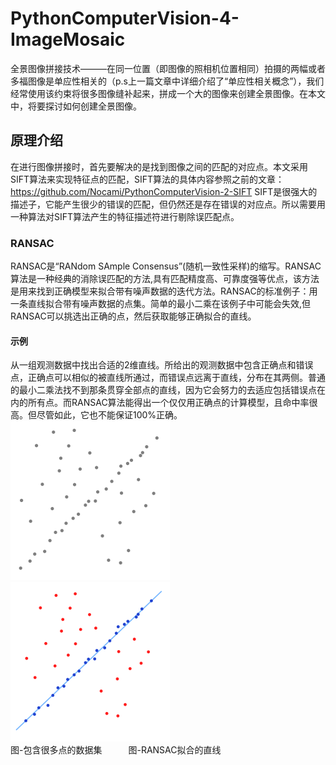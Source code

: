 # PythonComputerVision-4-ImageMosaic
全景图像拼接技术———在同一位置（即图像的照相机位置相同）拍摄的两幅或者多福图像是单应性相关的（p.s上一篇文章中详细介绍了“单应性相关概念”），我们经常使用该约束将很多图像缝补起来，拼成一个大的图像来创建全景图像。在本文中，将要探讨如何创建全景图像。  
## 原理介绍 
在进行图像拼接时，首先要解决的是找到图像之间的匹配的对应点。本文采用SIFT算法来实现特征点的匹配，SIFT算法的具体内容参照之前的文章：https://github.com/Nocami/PythonComputerVision-2-SIFT SIFT是很强大的描述子，它能产生很少的错误的匹配，但仍然还是存在错误的对应点。所以需要用一种算法对SIFT算法产生的特征描述符进行剔除误匹配点。
### RANSAC
RANSAC是“RANdom SAmple Consensus”(随机一致性采样)的缩写。RANSAC算法是一种经典的消除误匹配的方法,具有匹配精度高、可靠度强等优点，该方法是用来找到正确模型来拟合带有噪声数据的迭代方法。RANSAC的标准例子：用一条直线拟合带有噪声数据的点集。简单的最小二乘在该例子中可能会失效,但RANSAC可以挑选出正确的点，然后获取能够正确拟合的直线。  
#### 示例
从一组观测数据中找出合适的2维直线。所给出的观测数据中包含正确点和错误点，正确点可以相似的被直线所通过，而错误点远离于直线，分布在其两侧。普通的最小二乘法找不到那条贯穿全部点的直线，因为它会努力的去适应包括错误点在内的所有点。而RANSAC算法能得出一个仅仅用正确点的计算模型，且命中率很高。但尽管如此，它也不能保证100%正确。  
![image](https://github.com/Nocami/PythonComputerVision-4-ImageMosaic/blob/master/images/1.png)![image](https://github.com/Nocami/PythonComputerVision-4-ImageMosaic/blob/master/images/2.png)  
图-包含很多点的数据集&ensp;&ensp;&ensp;&ensp;&ensp;&ensp;图-RANSAC拟合的直线  
